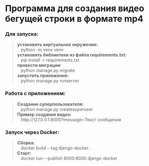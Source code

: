 <h1><strong>Программа для создания видео бегущей строки в формате mp4</strong></h1>
<h3><strong>Для запуска:</strong></h3>
<blockquote><strong>установить виртуальное окружение:</strong><br />&nbsp; &nbsp;python -m venv venv<br /><strong>установить библиотеки из файла requirements.txt:</strong><br />&nbsp; &nbsp;pip install -r requirements.txt<br /><strong>провести миграции:</strong><br />&nbsp; &nbsp;python manage.py migrate<br /><strong>запустить приложение:</strong><br />&nbsp; &nbsp;python manage.py runserver</blockquote>
<h3><strong>Работа с приложением:</strong></h3>
<blockquote>
<p><strong>Создание суперпользователя:</strong><br />&nbsp; &nbsp;python manage.py createsuperuser<br /><strong>Пример создания видео:</strong><br />&nbsp; &nbsp;http://127.0.0.1:8000?message=Текст сообщения</p>
</blockquote>
<h3><strong>Запуск через Docker:</strong></h3>
<blockquote><strong>Сборка:</strong><br />&nbsp; &nbsp;docker build --tag django-docker .<br /><strong>Старт:</strong><br />&nbsp; &nbsp;docker run --publish 8000:8000 django-docker</blockquote>
